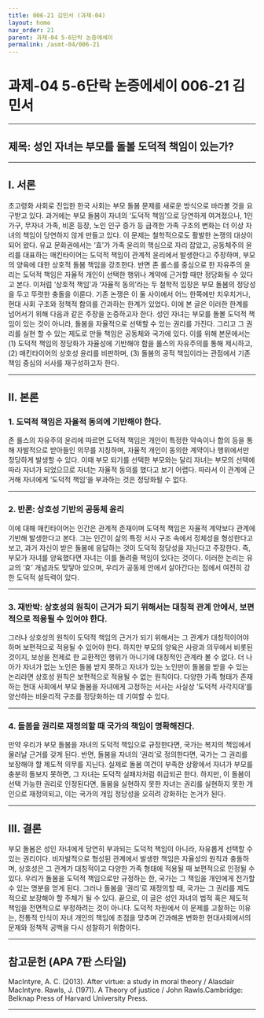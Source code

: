 ```yaml
---
title: 006-21 김민서 (과제-04)
layout: home
nav_order: 21
parent: 과제-04 5-6단락 논증에세이
permalink: /asmt-04/006-21
---
```


# 과제-04 5-6단락 논증에세이 006-21 김민서

---

## 제목: 성인 자녀는 부모를 돌볼 도덕적 책임이 있는가?

---

## I. 서론

초고령화 사회로 진입한 한국 사회는 부모 돌봄 문제를 새로운 방식으로 바라볼 것을 요구받고 있다. 과거에는 부모 돌봄이 자녀의 ‘도덕적 책임’으로 당연하게 여겨졌으나, 1인 가구, 무자녀 가족, 비혼 등장, 노인 인구 증가 등 급격한 가족 구조의 변화는 더 이상 자녀의 책임이 당연하지 않게 만들고 있다. 이 문제는 철학적으로도 활발한 논쟁의 대상이 되어 왔다. 유교 문화권에서는 ‘효’가 가족 윤리의 핵심으로 자리 잡았고, 공동체주의 윤리를 대표하는 매킨타이어는 도덕적 책임이 관계적 윤리에서 발생한다고 주장하며, 부모의 양육에 대한 상호적 돌봄 책임을 강조한다. 반면 존 롤스를 중심으로 한 자유주의 윤리는 도덕적 책임은 자율적 개인이 선택한 행위나 계약에 근거할 때만 정당화될 수 있다고 본다. 이처럼 ‘상호적 책임’과 ‘자율적 동의’라는 두 철학적 입장은 부모 돌봄의 정당성을 두고 뚜렷한 충돌을 이룬다. 기존 논쟁은 이 둘 사이에서 어느 한쪽에만 치우치거나, 현대 사회 구조와 정책적 함의를 간과하는 한계가 있었다. 이에 본 글은 이러한 한계를 넘어서기 위해 다음과 같은 주장을 논증하고자 한다. 성인 자녀는 부모를 돌볼 도덕적 책임이 있는 것이 아니라, 돌봄을 자율적으로 선택할 수 있는 권리를 가진다. 그리고 그 권리를 실현 할 수 있는 제도로 만들 책임은 공동체와 국가에 있다. 이를 위해 본문에서는 (1) 도덕적 책임의 정당화가 자율성에 기반해야 함을 롤스의 자유주의를 통해 제시하고, (2) 매킨타이어의 상호성 윤리를 비판하며, (3) 돌봄의 공적 책임이라는 관점에서 기존 책임 중심의 서사를 재구성하고자 한다.

---

## II. 본론

### 1. 도덕적 책임은 자율적 동의에 기반해야 한다.

존 롤스의 자유주의 윤리에 따르면 도덕적 책임은 개인이 특정한 약속이나 합의 등을 통해 자발적으로 받아들인 의무를 지칭하며, 자율적 개인이 동의한 계약이나 행위에서만 정당하게 발생할 수 있다. 이때 부모 되기를 선택한 부모와는 달리 자녀는 부모의 선택에 따라 자녀가 되었으므로 자녀는 자율적 동의를 했다고 보기 어렵다. 따라서 이 관계에 근거해 자녀에게 ‘도덕적 책임’을 부과하는 것은 정당화될 수 없다.

---

### 2. 반론: 상호성 기반의 공동체 윤리

이에 대해 매킨타이어는 인간은 관계적 존재이며 도덕적 책임은 자율적 계약보다 관계에 기반해 발생한다고 본다. 그는 인간이 삶의 특정 서사 구조 속에서 정체성을 형성한다고 보고, 과거 자신이 받은 돌봄에 응답하는 것이 도덕적 정당성을 지닌다고 주장한다. 즉, 부모가 자녀를 양육했다면 자녀는 이를 돌려줄 책임이 있다는 것이다. 이러한 논리는 유교의 ‘효’ 개념과도 맞닿아 있으며, 우리가 공동체 안에서 살아간다는 점에서 여전히 강한 도덕적 설득력이 있다.

---

### 3. 재반박: 상호성의 원칙이 근거가 되기 위해서는 대칭적 관계 안에서, 보편적으로 적용될 수 있어야 한다.

그러나 상호성의 원칙이 도덕적 책임의 근거가 되기 위해서는 그 관계가 대칭적이어야 하며 보편적으로 적용될 수 있어야 한다. 하지만 부모의 양육은 사랑과 의무에서 비롯된 것이지, 보상을 전제로 한 교환적인 행위가 아니기에 대칭적인 관계라 볼 수 없다. 더 나아가 자녀가 없는 노인은 돌봄 받지 못하고 자녀가 있는 노인만이 돌봄을 받을 수 있는 논리라면 상호성 원칙은 보편적으로 적용될 수 없는 원칙이다. 다양한 가족 형태가 존재하는 현대 사회에서 부모 돌봄을 자녀에게 고정하는 서사는 사실상 ‘도덕적 사각지대’를 양산하는 비윤리적 구조를 정당화하는 데 기여할 수 있다.

---

### 4. 돌봄을 권리로 재정의할 때 국가의 책임이 명확해진다.

만약 우리가 부모 돌봄을 자녀의 도덕적 책임으로 규정한다면, 국가는 복지의 책임에서 물러날 근거를 갖게 된다. 반면, 돌봄을 자녀의 ‘권리’로 정의한다면, 국가는 그 권리를 보장해야 할 제도적 의무를 지닌다. 실제로 돌봄 여건이 부족한 상황에서 자녀가 부모를 충분히 돌보지 못하면, 그 자녀는 도덕적 실패자처럼 취급되곤 한다. 하지만, 이 돌봄이 선택 가능한 권리로 인정된다면, 돌봄을 실현하지 못한 자녀는 권리를 실현하지 못한 개인으로 재정의되고, 이는 국가의 개입 정당성을 오히려 강화하는 논거가 된다.

---

## III. 결론 

부모 돌봄은 성인 자녀에게 당연히 부과되는 도덕적 책임이 아니라, 자유롭게 선택할 수 있는 권리이다. 비자발적으로 형성된 관계에서 발생한 책임은 자율성의 원칙과 충돌하며, 상호성은 그 관계가 대칭적이고 다양한 가족 형태에 적용될 때 보편적으로 인정될 수 있다. 우리가 돌봄을 도덕적 책임으로만 규정하는 한, 국가는 그 책임을 개인에게 전가할 수 있는 명분을 얻게 된다. 그러나 돌봄을 ‘권리’로 재정의할 때, 국가는 그 권리를 제도적으로 보장해야 할 주체가 될 수 있다. 끝으로, 이 글은 성인 자녀의 법적 혹은 제도적 책임을 전면적으로 부정하려는 것이 아니다. 도덕적 차원에서 이 문제를 고찰하는 이유는, 전통적 인식이 자녀 개인의 책임에 초점을 맞추며 간과해온 변화한 현대사회에서의 문제와 정책적 공백을 다시 성찰하기 위함이다.

---

## 참고문헌 (APA 7판 스타일)

MacIntyre, A. C. (2013). After virtue: a study in moral theory / Alasdair MacIntyre.
Rawls, J. (1971). A Theory of justice / John Rawls.Cambridge: Belknap Press of Harvard University Press.

---

